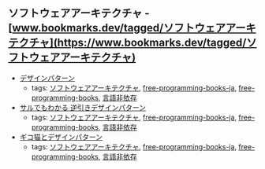 ソフトウェアアーキテクチャ - [www.bookmarks.dev/tagged/ソフトウェアアーキテクチャ](https://www.bookmarks.dev/tagged/ソフトウェアアーキテクチャ)
---
* [デザインパターン](http://www.techscore.com/tech/DesignPattern/)
    * tags: [ソフトウェアアーキテクチャ](../tagged/ソフトウェアアーキテクチャ.md), [free-programming-books-ja](../tagged/free-programming-books-ja.md), [free-programming-books](../tagged/free-programming-books.md), [言語非依存](../tagged/言語非依存.md)
* [サルでもわかる 逆引きデザインパターン](http://www.nulab.co.jp/designPatterns/designPatterns1/designPatterns1-1.html)
    * tags: [ソフトウェアアーキテクチャ](../tagged/ソフトウェアアーキテクチャ.md), [free-programming-books-ja](../tagged/free-programming-books-ja.md), [free-programming-books](../tagged/free-programming-books.md), [言語非依存](../tagged/言語非依存.md)
* [ギコ猫とデザインパターン](http://www.hyuki.com/dp/cat_index.html)
    * tags: [ソフトウェアアーキテクチャ](../tagged/ソフトウェアアーキテクチャ.md), [free-programming-books-ja](../tagged/free-programming-books-ja.md), [free-programming-books](../tagged/free-programming-books.md), [言語非依存](../tagged/言語非依存.md)
